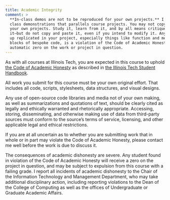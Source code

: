 ```yaml
---
title: Academic Integrity
comment: >
  **In-class demos are not to be reproduced for your own projects.** I routinely write code for
  class demonstrations that parallels course projects. You may not copy or reuse that code in
  your own projects. Study it, learn from it, and by all means critique and ask questions about
  it—but do not copy and paste it, even if you intend to modify it. Any code I’ve written that ends
  up replicated in your project, especially things like function and method definitions and other
  blocks of bespoke code, is a violation of the Code of Academic Honesty and will result in an
  automatic zero on the work or project in question.
---
```


As with all courses at Illinois Tech, you are expected in this course to uphold [the Code of
Academic Honesty](https://web.iit.edu/student-affairs/handbook/fine-print/code-academic-honesty) as
described in [the Illinois Tech Student Handbook](https://web.iit.edu/student-affairs/handbook).

All work you submit for this course must be your own original effort. That includes all code,
scripts, stylesheets, data structures, and visual designs.

Any use of open-source code libraries and media not of your own making, as well as summarizations
and quotations of text, should be clearly cited as legally and ethically warranted and rhetorically
appropriate. Accessing, storing, disseminating, and otherwise making use of data from third-party
sources must conform to the source’s terms of service, licensing, and other applicable legal and
ethical restrictions.

If you are at all uncertain as to whether you are submitting work that in whole or in part may
violate the Code of Academic Honesty, please contact me well before the work is due to discuss it.

The consequences of academic dishonesty are severe. Any student found in violation of the Code of
Academic Honesty will receive a zero on the project in question, and may be subject to expulsion
from this course with a failing grade. I report all incidents of academic dishonesty to the Chair of
the Information Technology and Management Department, who may take additional disciplinary action,
including reporting violations to the Dean of the College of Computing as well as the offices of
Undergraduate or Graduate Academic Affairs.
